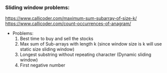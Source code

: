 ### Sliding window problems:

https://www.callicoder.com/maximum-sum-subarray-of-size-k/
https://www.callicoder.com/count-occurrences-of-anagram/

* Problems:
    1) Best time to buy and sell the stocks
    2) Max sum of Sub-arrays with length k (since window size is k will use static size sliding window)
    3) Longest substring without repeating character (Dynamic sliding window)
  4) First negative number